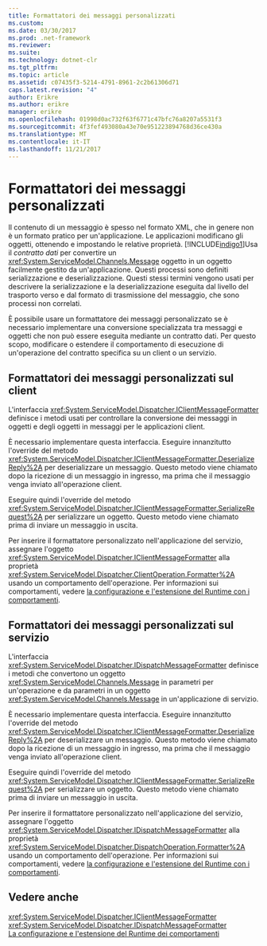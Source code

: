 ```yaml
---
title: Formattatori dei messaggi personalizzati
ms.custom: 
ms.date: 03/30/2017
ms.prod: .net-framework
ms.reviewer: 
ms.suite: 
ms.technology: dotnet-clr
ms.tgt_pltfrm: 
ms.topic: article
ms.assetid: c07435f3-5214-4791-8961-2c2b61306d71
caps.latest.revision: "4"
author: Erikre
ms.author: erikre
manager: erikre
ms.openlocfilehash: 01998d0ac732f63f6771c47bfc76a8207a5531f3
ms.sourcegitcommit: 4f3fef493080a43e70e951223894768d36ce430a
ms.translationtype: MT
ms.contentlocale: it-IT
ms.lasthandoff: 11/21/2017
---
```

# <a name="custom-message-formatters"></a>Formattatori dei messaggi personalizzati
Il contenuto di un messaggio è spesso nel formato XML, che in genere non è un formato pratico per un'applicazione. Le applicazioni modificano gli oggetti, ottenendo e impostando le relative proprietà. [!INCLUDE[indigo1](../../../../includes/indigo1-md.md)]Usa il *contratto dati* per convertire un <xref:System.ServiceModel.Channels.Message> oggetto in un oggetto facilmente gestito da un'applicazione. Questi processi sono definiti serializzazione e deserializzazione. Questi stessi termini vengono usati per descrivere la serializzazione e la deserializzazione eseguita dal livello del trasporto verso e dal formato di trasmissione del messaggio, che sono processi non correlati.  
  
 È possibile usare un formattatore dei messaggi personalizzato se è necessario implementare una conversione specializzata tra messaggi e oggetti che non può essere eseguita mediante un contratto dati. Per questo scopo, modificare o estendere il comportamento di esecuzione di un'operazione del contratto specifica su un client o un servizio.  
  
## <a name="custom-message-formatters-on-the-client"></a>Formattatori dei messaggi personalizzati sul client  
 L'interfaccia <xref:System.ServiceModel.Dispatcher.IClientMessageFormatter> definisce i metodi usati per controllare la conversione dei messaggi in oggetti e degli oggetti in messaggi per le applicazioni client.  
  
 È necessario implementare questa interfaccia. Eseguire innanzitutto l'override del metodo <xref:System.ServiceModel.Dispatcher.IClientMessageFormatter.DeserializeReply%2A> per deserializzare un messaggio. Questo metodo viene chiamato dopo la ricezione di un messaggio in ingresso, ma prima che il messaggio venga inviato all'operazione client.  
  
 Eseguire quindi l'override del metodo <xref:System.ServiceModel.Dispatcher.IClientMessageFormatter.SerializeRequest%2A> per serializzare un oggetto. Questo metodo viene chiamato prima di inviare un messaggio in uscita.  
  
 Per inserire il formattatore personalizzato nell'applicazione del servizio, assegnare l'oggetto <xref:System.ServiceModel.Dispatcher.IClientMessageFormatter> alla proprietà <xref:System.ServiceModel.Dispatcher.ClientOperation.Formatter%2A> usando un comportamento dell'operazione. Per informazioni sui comportamenti, vedere [la configurazione e l'estensione del Runtime con i comportamenti](../../../../docs/framework/wcf/extending/configuring-and-extending-the-runtime-with-behaviors.md).  
  
## <a name="custom-message-formatters-on-the-service"></a>Formattatori dei messaggi personalizzati sul servizio  
 L'interfaccia <xref:System.ServiceModel.Dispatcher.IDispatchMessageFormatter> definisce i metodi che convertono un oggetto <xref:System.ServiceModel.Channels.Message> in parametri per un'operazione e da parametri in un oggetto <xref:System.ServiceModel.Channels.Message> in un'applicazione di servizio.  
  
 È necessario implementare questa interfaccia. Eseguire innanzitutto l'override del metodo <xref:System.ServiceModel.Dispatcher.IClientMessageFormatter.DeserializeReply%2A> per deserializzare un messaggio. Questo metodo viene chiamato dopo la ricezione di un messaggio in ingresso, ma prima che il messaggio venga inviato all'operazione client.  
  
 Eseguire quindi l'override del metodo <xref:System.ServiceModel.Dispatcher.IClientMessageFormatter.SerializeRequest%2A> per serializzare un oggetto. Questo metodo viene chiamato prima di inviare un messaggio in uscita.  
  
 Per inserire il formattatore personalizzato nell'applicazione del servizio, assegnare l'oggetto <xref:System.ServiceModel.Dispatcher.IDispatchMessageFormatter> alla proprietà <xref:System.ServiceModel.Dispatcher.DispatchOperation.Formatter%2A> usando un comportamento dell'operazione. Per informazioni sui comportamenti, vedere [la configurazione e l'estensione del Runtime con i comportamenti](../../../../docs/framework/wcf/extending/configuring-and-extending-the-runtime-with-behaviors.md).  
  
## <a name="see-also"></a>Vedere anche  
 <xref:System.ServiceModel.Dispatcher.IClientMessageFormatter>  
 <xref:System.ServiceModel.Dispatcher.IDispatchMessageFormatter>  
 [La configurazione e l'estensione del Runtime dei comportamenti](../../../../docs/framework/wcf/extending/configuring-and-extending-the-runtime-with-behaviors.md)
